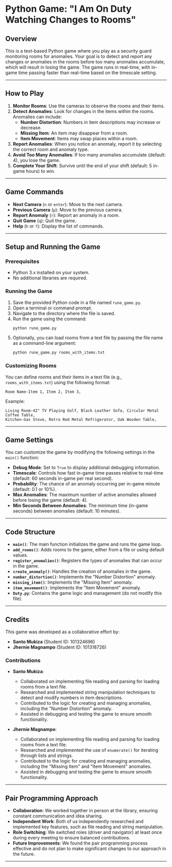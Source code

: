 

# Python Game: "I Am On Duty Watching Changes to Rooms"

## Overview
This is a text-based Python game where you play as a security guard monitoring rooms for anomalies. Your goal is to detect and report any changes or anomalies in the rooms before too many anomalies accumulate, which will result in losing the game. The game runs in real-time, with in-game time passing faster than real-time based on the timescale setting.

---

## How to Play
1. **Monitor Rooms**: Use the cameras to observe the rooms and their items.
2. **Detect Anomalies**: Look for changes in the items within the rooms. Anomalies can include:
   - **Number Distortion**: Numbers in item descriptions may increase or decrease.
   - **Missing Item**: An item may disappear from a room.
   - **Item Movement**: Items may swap places within a room.
3. **Report Anomalies**: When you notice an anomaly, report it by selecting the correct room and anomaly type.
4. **Avoid Too Many Anomalies**: If too many anomalies accumulate (default: 4), you lose the game.
5. **Complete Your Shift**: Survive until the end of your shift (default: 5 in-game hours) to win.

---

## Game Commands
- **Next Camera** (`n` or `enter`): Move to the next camera.
- **Previous Camera** (`p`): Move to the previous camera.
- **Report Anomaly** (`r`): Report an anomaly in a room.
- **Quit Game** (`q`): Quit the game.
- **Help** (`h` or `?`): Display the list of commands.

---

## Setup and Running the Game

### Prerequisites
- Python 3.x installed on your system.
- No additional libraries are required.

### Running the Game
1. Save the provided Python code in a file named `rune_game.py`.
2. Open a terminal or command prompt.
3. Navigate to the directory where the file is saved.
4. Run the game using the command:
   ```bash
   python rune_game.py
   ```
5. Optionally, you can load rooms from a text file by passing the file name as a command-line argument:
   ```bash
   python rune_game.py rooms_with_items.txt
   ```

### Customizing Rooms
You can define rooms and their items in a text file (e.g., `rooms_with_items.txt`) using the following format:
```
Room Name-Item 1, Item 2, Item 3,
```

Example:
```
Living Room-42" TV Playing Golf, Black Leather Sofa, Circular Metal Coffee Table,
Kitchen-Gas Stove, Retro Red Metal Refrigerator, Oak Wooden Table,
```

---

## Game Settings
You can customize the game by modifying the following settings in the `main()` function:
- **Debug Mode**: Set to `True` to display additional debugging information.
- **Timescale**: Controls how fast in-game time passes relative to real-time (default: 60 seconds in-game per real second).
- **Probability**: The chance of an anomaly occurring per in-game minute (default: 0.1 or 10%).
- **Max Anomalies**: The maximum number of active anomalies allowed before losing the game (default: 4).
- **Min Seconds Between Anomalies**: The minimum time (in-game seconds) between anomalies (default: 10 minutes).

---

## Code Structure
- **`main()`**: The main function initializes the game and runs the game loop.
- **`add_rooms()`**: Adds rooms to the game, either from a file or using default values.
- **`register_anomalies()`**: Registers the types of anomalies that can occur in the game.
- **`create_anomaly()`**: Handles the creation of anomalies in the game.
- **`number_distortion()`**: Implements the "Number Distortion" anomaly.
- **`missing_item()`**: Implements the "Missing Item" anomaly.
- **`item_movement()`**: Implements the "Item Movement" anomaly.
- **`Duty.py`**: Contains the game logic and management (do not modify this file).

---

## Credits
This game was developed as a collaborative effort by:

- **Santo Mukiza** (Student ID: 101324696)  
- **Jhernie Magnampo** (Student ID: 101318726)  

### Contributions
- **Santo Mukiza**:
  - Collaborated on implementing file reading and parsing for loading rooms from a text file.
  - Researched and implemented string manipulation techniques to detect and modify numbers in item descriptions.
  - Contributed to the logic for creating and managing anomalies, including the "Number Distortion" anomaly.
  - Assisted in debugging and testing the game to ensure smooth functionality.

- **Jhernie Magnampo**:
  - Collaborated on implementing file reading and parsing for loading rooms from a text file.
  - Researched and implemented the use of `enumerate()` for iterating through lists and strings.
  - Contributed to the logic for creating and managing anomalies, including the "Missing Item" and "Item Movement" anomalies.
  - Assisted in debugging and testing the game to ensure smooth functionality.

---

## Pair Programming Approach
- **Collaboration**: We worked together in person at the library, ensuring constant communication and idea sharing.
- **Independent Work**: Both of us independently researched and implemented key features, such as file reading and string manipulation.
- **Role Switching**: We switched roles (driver and navigator) at least once during every meeting to ensure balanced contributions.
- **Future Improvements**: We found the pair programming process effective and do not plan to make significant changes to our approach in the future.

---

